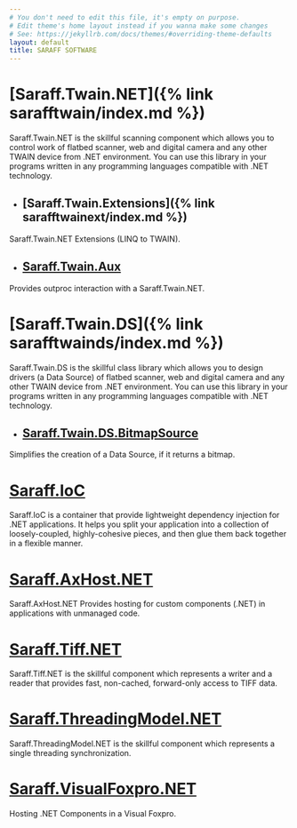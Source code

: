 ```yaml
---
# You don't need to edit this file, it's empty on purpose.
# Edit theme's home layout instead if you wanna make some changes
# See: https://jekyllrb.com/docs/themes/#overriding-theme-defaults
layout: default
title: SARAFF SOFTWARE
---
```

# [Saraff.Twain.NET]({% link sarafftwain/index.md %})
Saraff.Twain.NET is the skillful scanning component which allows you to control work of flatbed scanner, web and digital camera and any other TWAIN device from .NET environment. You can use this library in your programs written in any programming languages compatible with .NET technology.
- ## [Saraff.Twain.Extensions]({% link sarafftwainext/index.md %})
Saraff.Twain.NET Extensions (LINQ to TWAIN).
- ## [Saraff.Twain.Aux](./sarafftwainaux/)
Provides outproc interaction with a Saraff.Twain.NET.

# [Saraff.Twain.DS]({% link sarafftwainds/index.md %})
Saraff.Twain.DS is the skillful class library which allows you to design drivers (a Data Source) of flatbed scanner, web and digital camera and any other TWAIN device from .NET environment. You can use this library in your programs written in any programming languages compatible with .NET technology.
- ## [Saraff.Twain.DS.BitmapSource](./sarafftwaindsbitmap/)
Simplifies the creation of a Data Source, if it returns a bitmap.

# [Saraff.IoC](./saraffioc/index.md)
Saraff.IoC is a container that provide lightweight dependency injection for .NET applications. It helps you split your application into a collection of loosely-coupled, highly-cohesive pieces, and then glue them back together in a flexible manner.
# [Saraff.AxHost.NET](./saraffaxhost/index.md)
Saraff.AxHost.NET Provides hosting for custom components (.NET) in applications with unmanaged code.
# [Saraff.Tiff.NET](./sarafftiff/index.md)
Saraff.Tiff.NET is the skillful component which represents a writer and a reader that provides fast, non-cached, forward-only access to TIFF data.
# [Saraff.ThreadingModel.NET](./saraffthread/)
Saraff.ThreadingModel.NET is the skillful component which represents a single threading synchronization.
# [Saraff.VisualFoxpro.NET](./saraffvfp/)
Hosting .NET Components in a Visual Foxpro.
